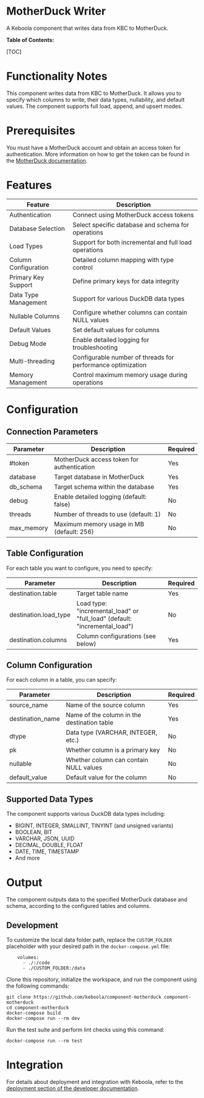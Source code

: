 MotherDuck Writer
=============

A Keboola component that writes data from KBC to MotherDuck.

**Table of Contents:**

[TOC]

Functionality Notes
===================

This component writes data from KBC to MotherDuck. It allows you to specify which columns to write, their data types, nullability, and default values. The component supports full load, append, and upsert modes.

Prerequisites
=============

You must have a MotherDuck account and obtain an access token for authentication. More information on how to get the token can be found in the [MotherDuck documentation](https://motherduck.com/docs/key-tasks/authenticating-and-connecting-to-motherduck/authenticating-to-motherduck/#authentication-using-an-access-token).

Features
========

| **Feature**             | **Description**                                                   |
|-------------------------|-------------------------------------------------------------------|
| Authentication          | Connect using MotherDuck access tokens                            |
| Database Selection      | Select specific database and schema for operations                |
| Load Types              | Support for both incremental and full load operations             |
| Column Configuration    | Detailed column mapping with type control                         |
| Primary Key Support     | Define primary keys for data integrity                            |
| Data Type Management    | Support for various DuckDB data types                             |
| Nullable Columns        | Configure whether columns can contain NULL values                 |
| Default Values          | Set default values for columns                                    |
| Debug Mode              | Enable detailed logging for troubleshooting                       |
| Multi-threading         | Configurable number of threads for performance optimization       |
| Memory Management       | Control maximum memory usage during operations                    |

Configuration
=============

Connection Parameters
--------------------

| **Parameter**   | **Description**                               | **Required** |
|-----------------|-----------------------------------------------|--------------|
| #token          | MotherDuck access token for authentication    | Yes          |
| database        | Target database in MotherDuck                 | Yes          |
| db_schema       | Target schema within the database             | Yes          |
| debug           | Enable detailed logging (default: false)      | No           |
| threads         | Number of threads to use (default: 1)         | No           |
| max_memory      | Maximum memory usage in MB (default: 256)     | No           |

Table Configuration
------------------

For each table you want to configure, you need to specify:

| **Parameter**   | **Description**                               | **Required** |
|-----------------|-----------------------------------------------|--------------|
| destination.table | Target table name                          | Yes          |
| destination.load_type | Load type: "incremental_load" or "full_load" (default: "incremental_load") | No |
| destination.columns | Column configurations (see below)        | Yes          |

Column Configuration
-------------------

For each column in a table, you can specify:

| **Parameter**     | **Description**                             | **Required** |
|-------------------|---------------------------------------------|--------------|
| source_name       | Name of the source column                   | Yes          |
| destination_name  | Name of the column in the destination table | Yes          |
| dtype             | Data type (VARCHAR, INTEGER, etc.)          | No           |
| pk                | Whether column is a primary key             | No           |
| nullable          | Whether column can contain NULL values      | No           |
| default_value     | Default value for the column                | No           |

Supported Data Types
-------------------

The component supports various DuckDB data types including:
- BIGINT, INTEGER, SMALLINT, TINYINT (and unsigned variants)
- BOOLEAN, BIT
- VARCHAR, JSON, UUID
- DECIMAL, DOUBLE, FLOAT
- DATE, TIME, TIMESTAMP
- And more

Output
======

The component outputs data to the specified MotherDuck database and schema, according to the configured tables and columns.

Development
-----------

To customize the local data folder path, replace the `CUSTOM_FOLDER` placeholder with your desired path in the `docker-compose.yml` file:

~~~~~~~~~~~~~~~~~~~~~~~~~~~~~~~~~~~~~~~~~~~~~~~~~~~~~~~~~~~~~~~~~~~~~~~~~~~~~~~~
    volumes:
      - ./:/code
      - ./CUSTOM_FOLDER:/data
~~~~~~~~~~~~~~~~~~~~~~~~~~~~~~~~~~~~~~~~~~~~~~~~~~~~~~~~~~~~~~~~~~~~~~~~~~~~~~~~

Clone this repository, initialize the workspace, and run the component using the following
commands:

~~~~~~~~~~~~~~~~~~~~~~~~~~~~~~~~~~~~~~~~~~~~~~~~~~~~~~~~~~~~~~~~~~~~~~~~~~~~~~~~
git clone https://github.com/keboola/component-motherduck component-motherduck
cd component-motherduck
docker-compose build
docker-compose run --rm dev
~~~~~~~~~~~~~~~~~~~~~~~~~~~~~~~~~~~~~~~~~~~~~~~~~~~~~~~~~~~~~~~~~~~~~~~~~~~~~~~~

Run the test suite and perform lint checks using this command:

~~~~~~~~~~~~~~~~~~~~~~~~~~~~~~~~~~~~~~~~~~~~~~~~~~~~~~~~~~~~~~~~~~~~~~~~~~~~~~~~
docker-compose run --rm test
~~~~~~~~~~~~~~~~~~~~~~~~~~~~~~~~~~~~~~~~~~~~~~~~~~~~~~~~~~~~~~~~~~~~~~~~~~~~~~~~

Integration
===========

For details about deployment and integration with Keboola, refer to the
[deployment section of the developer
documentation](https://developers.keboola.com/extend/component/deployment/).
